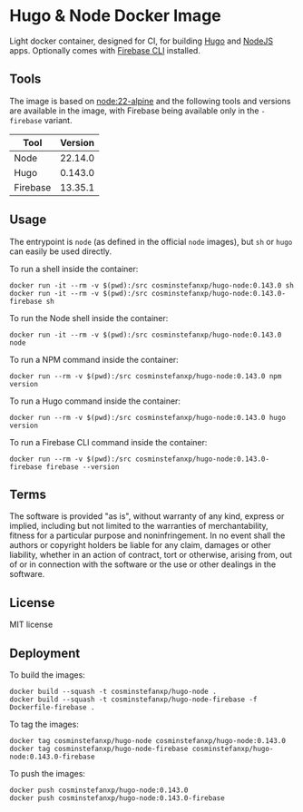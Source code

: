 # Hugo & Node Docker Image

Light docker container, designed for CI, for building [Hugo](https://gohugo.io) and [NodeJS](https://nodejs.org) apps.
Optionally comes with [Firebase CLI](https://firebase.google.com/docs/cli) installed.

## Tools

The image is based on [node:22-alpine](https://hub.docker.com/_/node) and the following tools and versions are available
in the image, with Firebase being available only in the `-firebase` variant.

| Tool     | Version | 
|----------|---------|
| Node     | 22.14.0 |
| Hugo     | 0.143.0 |
| Firebase | 13.35.1 |

## Usage

The entrypoint is `node` (as defined in the official `node` images), but `sh` or `hugo` can easily be used directly.

To run a shell inside the container:

```shell script
docker run -it --rm -v $(pwd):/src cosminstefanxp/hugo-node:0.143.0 sh
docker run -it --rm -v $(pwd):/src cosminstefanxp/hugo-node:0.143.0-firebase sh
```

To run the Node shell inside the container:

```shell script
docker run -it --rm -v $(pwd):/src cosminstefanxp/hugo-node:0.143.0 node
```

To run a NPM command inside the container:

```shell script
docker run --rm -v $(pwd):/src cosminstefanxp/hugo-node:0.143.0 npm version
```

To run a Hugo command inside the container:

```shell script
docker run --rm -v $(pwd):/src cosminstefanxp/hugo-node:0.143.0 hugo version
```

To run a Firebase CLI command inside the container:

```shell script
docker run --rm -v $(pwd):/src cosminstefanxp/hugo-node:0.143.0-firebase firebase --version
```

## Terms

The software is provided "as is", without warranty of any kind, express or implied, including but not limited to the
warranties of merchantability, fitness for a particular purpose and noninfringement. In no event shall the authors or
copyright holders be liable for any claim, damages or other liability, whether in an action of contract, tort or
otherwise, arising from, out of or in connection with the software or the use or other dealings in the software.

## License

MIT license

## Deployment

To build the images:

```shell script
docker build --squash -t cosminstefanxp/hugo-node .
docker build --squash -t cosminstefanxp/hugo-node-firebase -f Dockerfile-firebase .
```

To tag the images:

```shell script
docker tag cosminstefanxp/hugo-node cosminstefanxp/hugo-node:0.143.0
docker tag cosminstefanxp/hugo-node-firebase cosminstefanxp/hugo-node:0.143.0-firebase
```

To push the images:

```shell script
docker push cosminstefanxp/hugo-node:0.143.0
docker push cosminstefanxp/hugo-node:0.143.0-firebase
```
